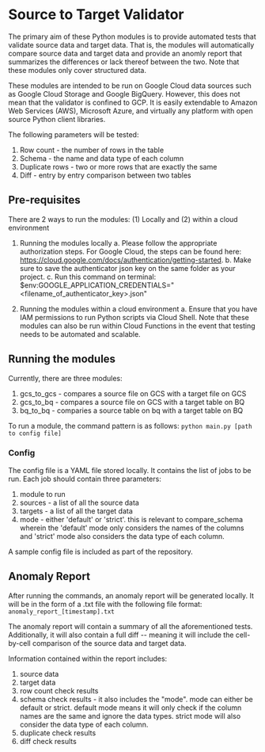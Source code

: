 # Source to Target Validator
The primary aim of these Python modules is to provide automated tests that validate source data and target data. That is, the modules will automatically compare source data and target data and provide an anomly report that summarizes the differences or lack thereof between the two. Note that these modules only cover structured data.

These modules are intended to be run on Google Cloud data sources such as Google Cloud Storage and Google BigQuery. However, this does not mean that the validator is confined to GCP. It is easily extendable to Amazon Web Services (AWS), Microsoft Azure, and virtually any platform with open source Python client libraries.

The following parameters will be tested:
1. Row count - the number of rows in the table
2. Schema - the name and data type of each column
3. Duplicate rows - two or more rows that are exactly the same
4. Diff - entry by entry comparison between two tables

## Pre-requisites
There are 2 ways to run the modules: (1) Locally and (2) within a cloud environment
1. Running the modules locally
   a. Please follow the appropriate authorization steps. For Google Cloud, the steps can be found here: https://cloud.google.com/docs/authentication/getting-started.
   b. Make sure to save the authenticator json key on the same folder as your project.
   c. Run this command on terminal: $env:GOOGLE_APPLICATION_CREDENTIALS="<filename_of_authenticator_key>.json"

2. Running the modules within a cloud environment
   a. Ensure that you have IAM permissions to run Python scripts via Cloud Shell. 
      Note that these modules can also be run within Cloud Functions in the event that testing needs to be automated and scalable.

## Running the modules
Currently, there are three modules:
1. gcs_to_gcs - compares a source file on GCS with a target file on GCS
2. gcs_to_bq - compares a source file on GCS with a target table on BQ
3. bq_to_bq - comparies a source table on bq with a target table on BQ

To run a module, the command pattern is as follows:
`python main.py [path to config file]`

### Config
The config file is a YAML file stored locally. It contains the list of jobs to be run. Each job should contain three parameters:
1. module to run 
2. sources - a list of all the source data
3. targets - a list of all the target data
4. mode - either 'default' or 'strict'. this is relevant to compare_schema wherein the 'default' mode only considers the names of the columns and 'strict' mode also considers the data type of each column.

A sample config file is included as part of the repository.

## Anomaly Report
After running the commands, an anomaly report will be generated locally. It will be in the form of a .txt file with the following file format: `anomaly_report_[timestamp].txt`

The anomaly report will contain a summary of all the aforementioned tests. Additionally, it will also contain a full diff -- meaning it will include the cell-by-cell comparison of the source data and target data.

Information contained within the report includes:
1. source data
2. target data
3. row count check results
4. schema check results - it also includes the "mode". mode can either be default or strict. default mode means it will only check if the column names are the same and ignore the data types. strict mode will also consider the data type of each column.
5. duplicate check results
6. diff check results